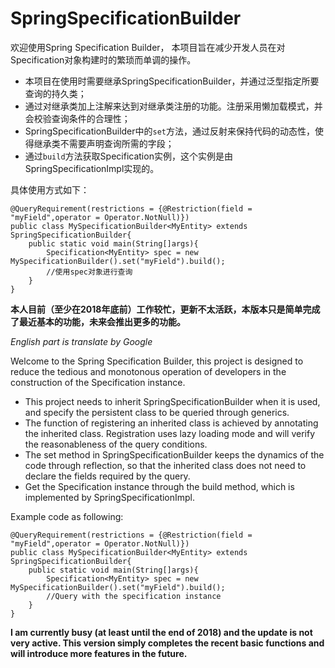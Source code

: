 # SpringSpecificationBuilder
欢迎使用Spring Specification Builder，
本项目旨在减少开发人员在对Specification对象构建时的繁琐而单调的操作。

* 本项目在使用时需要继承SpringSpecificationBuilder，并通过泛型指定所要查询的持久类；
* 通过对继承类加上注解来达到对继承类注册的功能。注册采用懒加载模式，并会校验查询条件的合理性；
* SpringSpecificationBuilder中的`set`方法，通过反射来保持代码的动态性，使得继承类不需要声明查询所需的字段；
* 通过`build`方法获取Specification实例，这个实例是由SpringSpecificationImpl实现的。

具体使用方式如下：

```
@QueryRequirement(restrictions = {@Restriction(field = "myField",operator = Operator.NotNull)})
public class MySpecificationBuilder<MyEntity> extends SpringSpecificationBuilder{
    public static void main(String[]args){
        Specification<MyEntity> spec = new MySpecificationBuilder().set("myField").build();
        //使用spec对象进行查询
    }
}
```
**本人目前（至少在2018年底前）工作较忙，更新不太活跃，本版本只是简单完成了最近基本的功能，未来会推出更多的功能。**

_English part is translate by Google_

Welcome to the Spring Specification Builder, this project is designed to reduce the tedious and monotonous operation of developers in the construction of the Specification instance.

* This project needs to inherit SpringSpecificationBuilder when it is used, and specify the persistent class to be queried through generics.
* The function of registering an inherited class is achieved by annotating the inherited class. Registration uses lazy loading mode and will verify the reasonableness of the query conditions.
* The set method in SpringSpecificationBuilder keeps the dynamics of the code through reflection, so that the inherited class does not need to declare the fields required by the query.
* Get the Specification instance through the build method, which is implemented by SpringSpecificationImpl.

Example code as following:

```
@QueryRequirement(restrictions = {@Restriction(field = "myField",operator = Operator.NotNull)})
public class MySpecificationBuilder<MyEntity> extends SpringSpecificationBuilder{
    public static void main(String[]args){
        Specification<MyEntity> spec = new MySpecificationBuilder().set("myField").build();
        //Query with the specification instance
    }
}
```

**I am currently busy (at least until the end of 2018) and the update is not very active. This version simply completes the recent basic functions and will introduce more features in the future.**